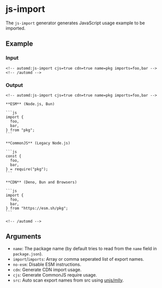 # js-import

The `js-import` generator generates JavaScript usage example to be imported.

<!-- automd:example cjs cdn generator=js-import name=pkg imports="foo,bar" -->

## Example

### Input

    <!-- automd:js-import cjs=true cdn=true name=pkg imports=foo,bar -->
    <!-- /automd -->

### Output

    <!-- automd:js-import cjs=true cdn=true name=pkg imports=foo,bar -->
    
    **ESM** (Node.js, Bun)
    
    ```js
    import {
      foo,
      bar,
    } from "pkg";
    ```
    
    **CommonJS** (Legacy Node.js)
    
    ```js
    const {
      foo,
      bar,
    } = require("pkg");
    ```
    
    **CDN** (Deno, Bun and Browsers)
    
    ```js
    import {
      foo,
      bar,
    } from "https://esm.sh/pkg";
    ```
    
    <!-- /automd -->

<!-- /automd -->

## Arguments

- `name`: The package name (by default tries to read from the `name` field in `package.json`).
- `import`/`imports`: Array or comma seperated list of export names.
- `no-esm`: Disable ESM instructions.
- `cdn`: Generate CDN import usage.
- `cjs`: Generate CommonJS require usage.
- `src`: Auto scan export names from src using [unjs/mlly](https://mlly.unjs.io).
